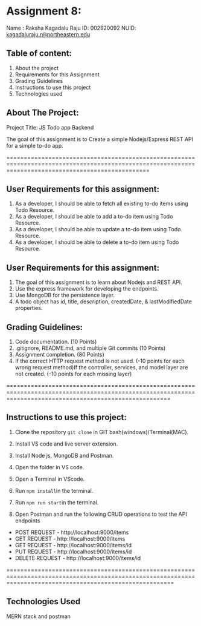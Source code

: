 # Assignment 8:

Name : Raksha Kagadalu Raju
ID: 002920092
NUID: kagadaluraju.r@northeastern.edu

## Table of content:

1. About the project
2. Requirements for this Assignment
3. Grading Guidelines
4. Instructions to use this project
5. Technologies used

## About The Project:

Project Title: JS Todo app Backend

The goal of this assignment is to Create a simple Nodejs/Express REST API for a simple to-do app.

=====================================================================================================================================================

## User Requirements for this assignment:

1. As a developer, I should be able to fetch all existing to-do items using Todo Resource.
2. As a developer, I should be able to add a to-do item using Todo Resource.
3. As a developer, I should be able to update a to-do item using Todo Resource.
4. As a developer, I should be able to delete a to-do item using Todo Resource.

## User Requirements for this assignment:

1. The goal of this assignment is to learn about Nodejs and REST API.
2. Use the express framework for developing the endpoints.
3. Use MongoDB for the persistence layer.
4. A todo object has id, title, description, createdDate, & lastModifiedDate properties.

## Grading Guidelines:

1. Code documentation. (10 Points)
2. .gitignore, README.md, and multiple Git commits (10 Points)
3. Assignment completion. (80 Points)
4. If the correct HTTP request method is not used. (-10 points for each wrong request method)If the controller, services, and model layer are not created. (-10 points for each missing layer)

===========================================================================================================================================================

## Instructions to use this project:

1. Clone the repository `git clone` in GIT bash(windows)/Terminal(MAC).

2. Install VS code and live server extension.

3. Install Node js, MongoDB and Postman.

4. Open the folder in VS code.

5. Open a Terminal in VScode.

6. Run `npm install`in the terminal.

7. Run `npm run start`in the terminal.

8. Open Postman and run the following CRUD operations to test the API endpoints

- POST REQUEST - http://localhost:9000/items
- GET REQUEST - http://localhost:9000/items
- GET REQUEST - http://localhost:9000/items/id
- PUT REQUEST - http://localhost:9000/items/id
- DELETE REQUEST - http://localhost:9000/items/id

============================================================================================================================================================

## Technologies Used

MERN stack and postman
